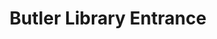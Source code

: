 ---
pid: '55'
_date: between 1934 and 2009
derivativo_link: https://derivativo-3.library.columbia.edu/iiif/2/ldpd:341120/
dlc_link: https://dlc.library.columbia.edu/catalog/cul:tmpg4f4r5z
format: photographs
iiif_json: https://derivativo-3.library.columbia.edu/iiif/2/ldpd:341120/info.json
name: 
native_jpg: https://derivativo-3.library.columbia.edu/iiif/2/ldpd:341120/full/!768,768/0/native.jpg
shelf_location: Box no. Box 162, Folder no. Folder 13 (Buildings & Grounds - Morningside
  - Butler Library, exterior), Historical Photograph Collection
subjects: Academic libraries; New York (N.Y.); Butler Library
summary: View of Butler Library main entrance, with a Columbia security vehicle and
  a kid in the foreground.
title: Butler Library Entrance
permalink: /photos/55/
layout: photo-page
---